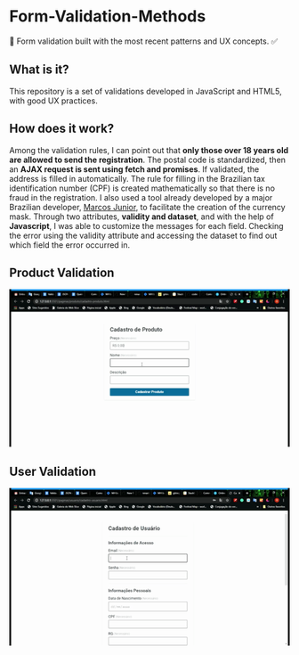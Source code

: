 # Form-Validation-Methods
:tada: Form validation built with the most recent patterns and UX concepts. :white_check_mark:

## What is it?
This repository is a set of validations developed in JavaScript and HTML5, with good UX practices.

## How does it work?

Among the validation rules, I can point out that **only those over 18 years old are allowed to send the registration**. The postal code is standardized, then an **AJAX request is sent using fetch and promises**. If validated, the address is filled in automatically.
The rule for filling in the Brazilian tax identification number (CPF) is created mathematically so that there is no fraud in the registration.
I also used a tool already developed by a major Brazilian developer, [Marcos Junior](https://github.com/codermarcos/simple-mask-money), to facilitate the creation of the currency mask.
Through two attributes, **validity and dataset**, and with the help of **Javascript**, I was able to customize the messages for each field. Checking the error using the validity attribute and accessing the dataset to find out which field the error occurred in.

## Product Validation
![## **product_validation.gif**](https://raw.githubusercontent.com/renanbernardelli/Form-Validation-Methods/master/gifs/product_validation.gif)
## User Validation
![## **user_validation.gif**](https://raw.githubusercontent.com/renanbernardelli/Form-Validation-Methods/master/gifs/user_validation.gif)
